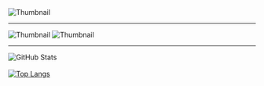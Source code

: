 <img src="https://drive.google.com/uc?export=view&id=1aeBzGO1fH0cuw-aoSK6e0T3c-C8L6WnU" alt="Thumbnail">

<hr/>

<img src="https://drive.google.com/uc?export=view&id=1M54jNqJtp_g3ugsNZFy2_BImmtt3oOPR" alt="Thumbnail">

<img src="https://drive.google.com/uc?export=view&id=189PvHwot9axv0XQu20ZrX_Pw9Z6MHO07" alt="Thumbnail">

<hr/>

![GitHub Stats](https://github-readme-stats.vercel.app/api?username=johnw1llliam&show_icons=true&theme=yeblu&bg_color=00000000)
<br/>
<br/>
[![Top Langs](https://github-readme-stats.vercel.app/api/top-langs/?username=johnw1llliam&theme=yeblu&bg_color=00000000)](https://github.com/anuraghazra/github-readme-stats)
